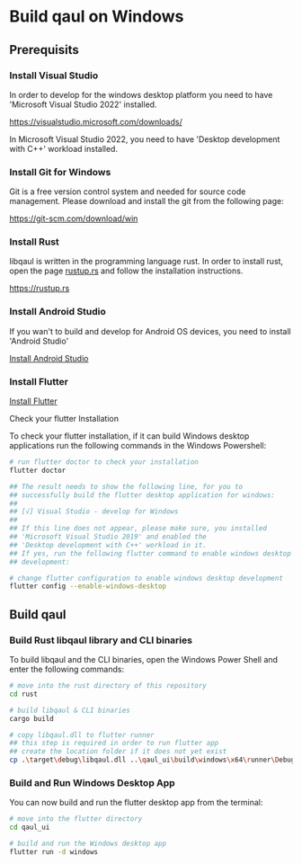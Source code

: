 # Build qaul on Windows

## Prerequisits
### Install Visual Studio

In order to develop for the windows desktop platform you need to have 'Microsoft Visual Studio 2022' installed.

<https://visualstudio.microsoft.com/downloads/>

In Microsoft Visual Studio 2022, you need to have 'Desktop development with C++' workload installed.

### Install Git for Windows

Git is a free version control system and needed for source code management.
Please download and install the git from the following page:

<https://git-scm.com/download/win>

### Install Rust

libqaul is written in the programming language rust.
In order to install rust, open the page [rustup.rs](https://rustup.rs) and follow the installation instructions.

<https://rustup.rs>

### Install Android Studio

If you wan't to build and develop for Android OS devices, you need to install 'Android Studio'

[Install Android Studio](qaul/flutter/android.md)


### Install Flutter

[Install Flutter](qaul/flutter/flutter-install.md)

Check your flutter Installation 

To check your flutter installation, if it can build Windows desktop applications run the following commands in the Windows Powershell:

```sh
# run flutter doctor to check your installation
flutter doctor

## The result needs to show the following line, for you to 
## successfully build the flutter desktop application for windows:
## 
## [√] Visual Studio - develop for Windows
## 
## If this line does not appear, please make sure, you installed 
## 'Microsoft Visual Studio 2019' and enabled the 
## 'Desktop development with C++' workload in it.
## If yes, run the following flutter command to enable windows desktop
## development:

# change flutter configuration to enable windows desktop development
flutter config --enable-windows-desktop
```

## Build qaul

### Build Rust libqaul library and CLI binaries

To build libqaul and the CLI binaries, open the Windows Power Shell and enter the following commands:

```sh
# move into the rust directory of this repository
cd rust

# build libqaul & CLI binaries
cargo build

# copy libqaul.dll to flutter runner
## this step is required in order to run flutter app
## create the location folder if it does not yet exist
cp .\target\debug\libqaul.dll ..\qaul_ui\build\windows\x64\runner\Debug\
```

### Build and Run Windows Desktop App

You can now build and run the flutter desktop app from the terminal:

```sh
# move into the flutter directory
cd qaul_ui

# build and run the Windows desktop app
flutter run -d windows
```
